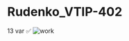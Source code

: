# Rudenko_VTIP-402
13 var
:white_check_mark:
![work]([https://ibb.co/Bqmg9cH](https://ltdfoto.ru/image/e5MRYd))

